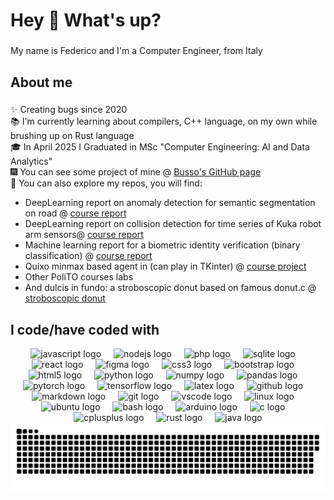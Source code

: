 
<h1 align="left">Hey 👋 What's up?</h1>

###

<p align="left">My name is Federico and I'm a Computer Engineer, from Italy</p>

###

<h2 align="left">About me</h2>

###

<p align="left">
  ✨ Creating bugs since 2020<br>
  📚 I'm currently learning about compilers, C++ language, on my own while brushing up on Rust language<br>
  🎓 In April 2025 I Graduated in MSc "Computer Engineering: AI and Data Analytics"<br>
  🎆 You can see some project of mine @ <a href="https://Busso00.github.io">Busso's GitHub page</a> <br>
  📂 You can also explore my repos, you will find:
  <ul>
    <li>DeepLearning report on anomaly detection for semantic segmentation on road @ <a href="https://github.com/Busso00/Kuka_robot_anomaly_detection/blob/main/mla24_prj08_fp1_report.pdf">course report</a></li>
    <li>DeepLearning report on collision detection for time series of Kuka robot arm sensors@ <a href="https://github.com/Busso00/AML_ood_sem_segm/blob/master/Sem-segm-anomaly-detection-proj.pdf">course report</a></li>
    <li>Machine learning report for a biometric identity verification (binary classification) @ <a href="https://github.com/Busso00/MLPR/blob/main/Report.pdf">course report</a></li>
    <li>Quixo minmax based agent in (can play in TKinter) @ <a href="https://github.com/Busso00/Computational_Intelligence/tree/main">course project</a></li>
    <li>Other PoliTO courses labs</li>
    <li>And dulcis in fundo: a stroboscopic donut based on famous donut.c @ <a href="https://github.com/Busso00/stroboscopic_donut">stroboscopic donut</a></li>
  </ul>
</p>

###

<h2 align="left">I code/have coded with</h2>

<div align="center">
  <img src="https://cdn.jsdelivr.net/gh/devicons/devicon/icons/javascript/javascript-original.svg" height="40" alt="javascript logo"  />
  <img width="12" />
  <img src="https://cdn.jsdelivr.net/gh/devicons/devicon/icons/nodejs/nodejs-original.svg" height="40" alt="nodejs logo"  />
  <img width="12" />
  <img src="https://cdn.jsdelivr.net/gh/devicons/devicon/icons/php/php-original.svg" height="40" alt="php logo"  />
  <img width="12" />
  <img src="https://cdn.jsdelivr.net/gh/devicons/devicon/icons/sqlite/sqlite-original.svg" height="40" alt="sqlite logo"  />
  <img width="12" />
  <img src="https://cdn.jsdelivr.net/gh/devicons/devicon/icons/react/react-original.svg" height="40" alt="react logo"  />
  <img width="12" />
  <img src="https://cdn.jsdelivr.net/gh/devicons/devicon/icons/figma/figma-original.svg" height="40" alt="figma logo"  />
  <img width="12" />
  <img src="https://cdn.jsdelivr.net/gh/devicons/devicon/icons/css3/css3-original.svg" height="40" alt="css3 logo"  />
  <img width="12" />
  <img src="https://cdn.jsdelivr.net/gh/devicons/devicon/icons/bootstrap/bootstrap-original.svg" height="40" alt="bootstrap logo"  />
  <img width="12" />
  <img src="https://cdn.jsdelivr.net/gh/devicons/devicon/icons/html5/html5-original.svg" height="40" alt="html5 logo"  />
  <img width="12" />
  <img src="https://cdn.jsdelivr.net/gh/devicons/devicon/icons/python/python-original.svg" height="40" alt="python logo"  />
  <img width="12" />
  <img src="https://cdn.jsdelivr.net/gh/devicons/devicon/icons/numpy/numpy-original.svg" height="40" alt="numpy logo"  />
  <img width="12" />
  <img src="https://cdn.jsdelivr.net/gh/devicons/devicon/icons/pandas/pandas-original.svg" height="40" alt="pandas logo"  />
  <img width="12" />
  <img src="https://cdn.jsdelivr.net/gh/devicons/devicon/icons/pytorch/pytorch-original.svg" height="40" alt="pytorch logo"  />
  <img width="12" />
  <img src="https://cdn.jsdelivr.net/gh/devicons/devicon/icons/tensorflow/tensorflow-original.svg" height="40" alt="tensorflow logo"  />
  <img width="12" />
  <img src="https://skillicons.dev/icons?i=latex" height="40" alt="latex logo"  />
  <img width="12" />
  <img src="https://skillicons.dev/icons?i=github" height="40" alt="github logo"  />
  <img width="12" />
  <img src="https://skillicons.dev/icons?i=md" height="40" alt="markdown logo"  />
  <img width="12" />
  <img src="https://cdn.jsdelivr.net/gh/devicons/devicon/icons/git/git-original.svg" height="40" alt="git logo"  />
  <img width="12" />
  <img src="https://cdn.jsdelivr.net/gh/devicons/devicon/icons/vscode/vscode-original.svg" height="40" alt="vscode logo"  />
  <img width="12" />
  <img src="https://cdn.jsdelivr.net/gh/devicons/devicon/icons/linux/linux-original.svg" height="40" alt="linux logo"  />
  <img width="12" />
  <img src="https://cdn.simpleicons.org/ubuntu/E95420" height="40" alt="ubuntu logo"  />
  <img width="12" />
  <img src="https://cdn.jsdelivr.net/gh/devicons/devicon/icons/bash/bash-original.svg" height="40" alt="bash logo"  />
  <img width="12" />
  <img src="https://cdn.jsdelivr.net/gh/devicons/devicon/icons/arduino/arduino-original.svg" height="40" alt="arduino logo"  />
  <img width="12" />
  <img src="https://cdn.jsdelivr.net/gh/devicons/devicon/icons/c/c-original.svg" height="40" alt="c logo"  />
  <img width="12" />
  <img src="https://cdn.jsdelivr.net/gh/devicons/devicon/icons/cplusplus/cplusplus-original.svg" height="40" alt="cplusplus logo"  />
  <img width="12" />
  <img src="https://skillicons.dev/icons?i=rust" height="40" alt="rust logo"  />
  <img width="12" />
  <img src="https://cdn.jsdelivr.net/gh/devicons/devicon/icons/java/java-original.svg" height="40" alt="java logo"  />
 
</div>


<picture>
  <source media="(prefers-color-scheme: dark)" srcset="https://raw.githubusercontent.com/Busso00/Busso00/output/github-snake-dark.svg" />
  <source media="(prefers-color-scheme: light)" srcset="https://raw.githubusercontent.com/Busso00/Busso00/output/github-snake.svg" />
  <img alt="github-snake" src="https://raw.githubusercontent.com/Busso00/Busso00/output/github-snake.svg" />
</picture>

###
